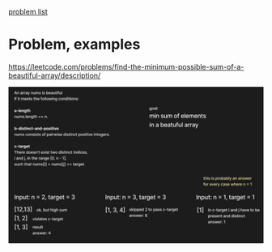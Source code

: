 [problem list](../readme.md)

# Problem, examples
https://leetcode.com/problems/find-the-minimum-possible-sum-of-a-beautiful-array/description/

![img](./1-problem-examples.png)
